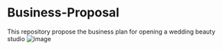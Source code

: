# Business-Proposal
This repository propose the business plan for opening a wedding beauty studio
![image](https://github.com/PhongDiii/Business-Proposal/assets/105002084/a0181f47-dbcc-44ec-ad0f-f5fedfb1ca81)

